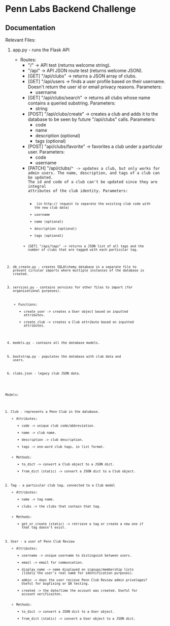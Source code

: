 # Penn Labs Backend Challenge

## Documentation

Relevant Files:
1. app.py - runs the Flask API 
   - Routes:
      - "/" -> API test (returns welcome string).
      - "/api" -> API JSON route test (returns welcome JSON).
      - [GET] "/api/clubs" -> returns a JSON array of clubs.
      - [GET] "/api/users -> finds a user profile based on their username. Doesn't return the user id or email privacy reasons. Parameters:
         -  username 
      - [GET] "/api/clubs/search" -> returns all clubs whose name contains a queried substring. Parameters:
         - string 
      - [POST] "/api/clubs/create" -> creates a club and adds it to the database to be seen by future "/api/clubs" calls. Parameters:
         - code 
         - name 
         - description (optional)
         - tags (optional)
      - [POST] "api/clubs/favorite" -> favorites a club under a particular user. Parameters:
         - code 
         - username 
      - [PATCH] "/api/clubs/<code>" -> updates a club, but only works for admin users. The name, description, and tags of a club can be updated. The id and code of a club can't be updated since they are integral attributes of the club identity. Parameters:
         - <code> (in http:// request to separate the existing club code with the new club data)
         - username
         - name (optional)
         - description (optional)
         - tags (optional)
      - [GET] "/api/tags" -> returns a JSON list of all tags and the number of clubs that are tagged with each particular tag.


2. db_create.py - creates SQLAlchemy database in a separate file to prevent circular imports where multiple instances of the database is created.

3. services.py - contains services for other files to import (for organizational purposes).
   - Functions:
      - create_user -> creates a User object based on inputted attributes. 
      - create_club -> creates a Club attribute based on inputted attributes. 

3. models.py - contains all the database models.

4. bootstrap.py - populates the database with club data and users.

4. clubs.json - legacy club JSON data.


Models: 
1. Club - represents a Penn Club in the database.
   - Attributes: 
      - code -> unique club code/abbreviation.
      - name -> club name.
      - description -> club description.
      - tags -> one-word club tags, in list format.
   - Methods:
      - to_dict -> convert a Club object to a JSON dict.
      - from_dict (static) -> convert a JSON dict to a Club object.
2. Tag - a particular club tag, connected to a Club model 
   - Attributes:
      - name -> tag name.
      - clubs -> the clubs that contain that tag.
   - Methods:
      - get_or_create (static) -> retrieve a tag or create a new one if that tag doesn't exist.
3. User - a user of Penn Club Review
   - Attributes:
      - username -> unique username to distinguish between users.
      - email -> email for communcation.
      - display_name -> name displayed on signups/membership lists (likely the user's real name for identification purposes).
      - admin -> does the user recieve Penn Club Review admin privelages? Useful for bugfixing or QA testing. 
      - created -> the date/time the account was created. Useful for account verificaiton. 
   - Methods:
      - to_dict -> convert a JSON dict to a User object.
      - from_dict (static) -> convert a User object to a JSON dict.